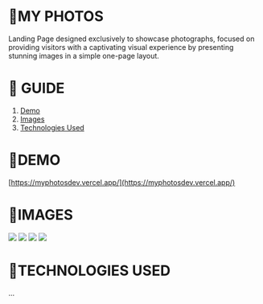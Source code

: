 # **📂MY PHOTOS**

Landing Page designed exclusively to showcase photographs, focused on providing visitors with a captivating visual experience by presenting stunning images in a simple one-page layout.

# **📑 GUIDE**

<ol>
     <li><a href="#demo">Demo</a></li>
     <li><a href="#images">Images</a></li>
     <li><a href="#technologies-used">Technologies Used</a></li>
</ol>

# **🚀DEMO**

[https://myphotosdev.vercel.app/](https://myphotosdev.vercel.app/)

# **📸IMAGES**

![](https://res.cloudinary.com/dos3i5jqy/image/upload/v1686962504/layers/myphotos/my-photos1_icw9dp.jpg)
![](https://res.cloudinary.com/dos3i5jqy/image/upload/v1686962502/layers/myphotos/my-photos2_c0ujou.jpg)
![](https://res.cloudinary.com/dos3i5jqy/image/upload/v1687996814/layers/myphotos/my-photos3_polkhg.jpg)
![](https://res.cloudinary.com/dos3i5jqy/image/upload/v1687996813/layers/myphotos/my-photos4_onlbkl.jpg)

# **💬TECHNOLOGIES USED**

...
